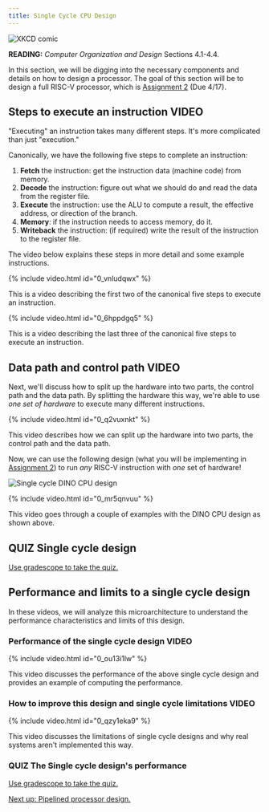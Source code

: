 ```yaml
---
title: Single Cycle CPU Design
---
```


![XKCD comic](https://imgs.xkcd.com/comics/old_days.png)

**READING:** *Computer Organization and Design* Sections 4.1-4.4.

In this section, we will be digging into the necessary components and details on how to design a processor.
The goal of this section will be to design a full RISC-V processor, which is [Assignment 2](https://github.com/jlpteaching/dinocpu-sq20/blob/master/assignments/assignment-2.md) (Due 4/17).

## Steps to execute an instruction **VIDEO**

"Executing" an instruction takes many different steps.
It's more complicated than just "execution."

Canonically, we have the following five steps to complete an instruction:

1. **Fetch** the instruction: get the instruction data (machine code) from memory.
2. **Decode** the instruction: figure out what we should do and read the data from the register file.
3. **Execute** the instruction: use the ALU to compute a result, the effective address, or direction of the branch.
4. **Memory**: if the instruction needs to access memory, do it.
5. **Writeback** the instruction: (if required) write the result of the instruction to the register file.

The video below explains these steps in more detail and some example instructions.

{% include video.html id="0_vnludqwx" %}

This is a video describing the first two of the canonical five steps to execute an instruction.

{% include video.html id="0_6hppdgq5" %}

This is a video describing the last three of the canonical five steps to execute an instruction.

## Data path and control path **VIDEO**

Next, we'll discuss how to split up the hardware into two parts, the control path and the data path.
By splitting the hardware this way, we're able to use *one set of hardware* to execute many different instructions.

{% include video.html id="0_q2vuxnkt" %}

This video describes how we can split up the hardware into two parts, the control path and the data path.

Now, we can use the following design (what you will be implementing in [Assignment 2](https://github.com/jlpteaching/dinocpu-sq20/blob/master/assignments/assignment-2.md)) to run *any* RISC-V instruction with *one* set of hardware!

![Single cycle DINO CPU design](https://github.com/jlpteaching/dinocpu-sq20/blob/master/assignments/single-cycle-no-control.svg)

{% include video.html id="0_mr5qnvuu" %}

This video goes through a couple of examples with the DINO CPU design as shown above.

## **QUIZ** Single cycle design

[Use gradescope to take the quiz.](https://www.gradescope.com/courses/105214/assignments/439561)

## Performance and limits to a single cycle design

In these videos, we will analyze this microarchitecture to understand the performance characteristics and limits of this design.

### Performance of the single cycle design **VIDEO**

{% include video.html id="0_ou13i1lw" %}

This video discusses the performance of the above single cycle design and provides an example of computing the performance.

### How to improve this design and single cycle limitations **VIDEO**

{% include video.html id="0_qzy1eka9" %}

This video discusses the limitations of single cycle designs and why real systems aren't implemented this way.

### **QUIZ** The Single cycle design's performance

[Use gradescope to take the quiz.](https://www.gradescope.com/courses/105214/assignments/439578)

[Next up: Pipelined processor design.](./pipelined.md)
